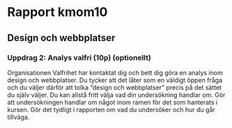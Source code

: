 ---
---
Rapport kmom10
=========================

## Design och webbplatser


### Uppdrag 2: Analys valfri (10p) (optionellt)

Organisationen Valfrihet har kontaktat dig och bett dig göra en analys inom design och webbplatser.
Du tycker att det låter som en väldigt öppen fråga och du väljer därför att tolka “design och webbplatser” precis på det sättet du själv väljer.
Du kan allstå fritt välja vad din undersökning handlar om.
Gör att undersökningen handlar om något inom ramen för det som hanterats i kursen.
Gör det tydligt i rapporten om vad du undersöker och hur du går tillväga.